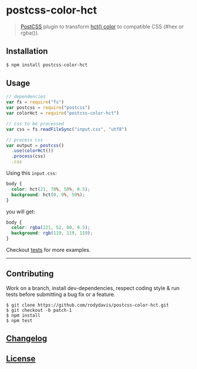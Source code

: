 # postcss-color-hct

> [PostCSS](https://github.com/postcss/postcss) plugin to transform [hct() color](https://www.npmjs.com/package/@material/material-color-utilities) to compatible CSS (#hex or rgba()).

## Installation

```bash
$ npm install postcss-color-hct
```

## Usage

```js
// dependencies
var fs = require("fs")
var postcss = require("postcss")
var colorHct = require("postcss-color-hct")

// css to be processed
var css = fs.readFileSync("input.css", "utf8")

// process css
var output = postcss()
  .use(colorHct())
  .process(css)
  .css
```

Using this `input.css`:

```css
body {
  color: hct(21, 70%, 50%, 0.5);
  background: hct(0, 0%, 50%);
}

```

you will get:

```css
body {
  color: rgba(221, 52, 80, 0.5);
  background: rgb(119, 119, 119);
}
```

Checkout [tests](test) for more examples.

---

## Contributing

Work on a branch, install dev-dependencies, respect coding style & run tests before submitting a bug fix or a feature.

    $ git clone https://github.com/rodydavis/postcss-color-hct.git
    $ git checkout -b patch-1
    $ npm install
    $ npm test

## [Changelog](CHANGELOG.md)

## [License](LICENSE)
